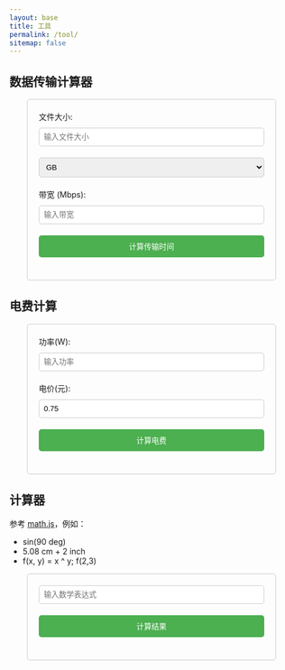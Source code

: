 ```yaml
---
layout: base
title: 工具
permalink: /tool/
sitemap: false
---
```

<!-- CHATGPT -->
<style>
    .container {
        max-width: 400px;
        margin: 0 auto;
        padding: 20px;
        border: 1px solid #ccc;
        border-radius: 5px;
    }
    label {
        display: block;
        margin-bottom: 10px;
    }
    input, select {
        width: 100%;
        padding: 8px;
        margin-bottom: 20px;
        border: 1px solid #ccc;
        border-radius: 5px;
        box-sizing: border-box;
    }
    button {
        width: 100%;
        padding: 10px;
        background-color: #4CAF50;
        color: white;
        border: none;
        border-radius: 5px;
        cursor: pointer;
    }
    button:hover {
        background-color: #45a049;
    }
    .result {
        margin-top: 20px;
        font-size: 1.2em;
    }
</style>

## 数据传输计算器

<div class="container">
    <form id="calculateTransferTime-form" onsubmit="return calculateTransferTime()">
        <label for="fileSize">文件大小:</label>
        <input type="number" id="fileSize" placeholder="输入文件大小">
        <select id="fileSizeUnit">
            <option value="MB">MB</option>
            <option value="GB" selected>GB</option>
        </select>
        <label for="bandwidth">带宽 (Mbps):</label>
        <input type="number" id="bandwidth" placeholder="输入带宽">
        <button onclick="calculateTransferTime()">计算传输时间</button>
    </form>
    <div class="result" id="calculateTransferTime_result"></div>
</div>

## 电费计算

<div class="container">
    <form id="electricity_bill-form" onsubmit="return electricity_bill()">
        <label for="power">功率(W):</label>
        <input type="number" id="power" placeholder="输入功率">
        <label for="electricity_price">电价(元):</label>
        <input type="number" id="electricity_price" value="0.75">
        <button onclick="electricity_bill()">计算电费</button>
    </form>
    <div class="result" id="electricity_bill_result"></div>
</div>

## 计算器

参考 [math.js](https://mathjs.org/)，例如：
- sin(90 deg)
- 5.08 cm + 2 inch
- f(x, y) = x ^ y; f(2,3)

<div class="container">
    <form id="calculator-form" onsubmit="return calculate()">
        <input type="text" id="math_expression" class="display" placeholder="输入数学表达式">
        <button onclick="calculate()">计算结果</button>
    </form>
    <div class="result" id="calculate_result"></div>
</div>

<!-- 数据传输计算器 -->
<script>
function calculateTransferTime() {
    var fileSize = document.getElementById('fileSize').value;
    var fileSizeUnit = document.getElementById('fileSizeUnit').value;
    var bandwidth = document.getElementById('bandwidth').value;

    if (fileSize && bandwidth) {
        var fileSizeInBits;
        if (fileSizeUnit === 'GB') {
            fileSizeInBits = fileSize * 8 * 1024 * 1024 * 1024; // 将文件大小转换为比特
        } else {
            fileSizeInBits = fileSize * 8 * 1024 * 1024; // 将文件大小转换为比特
        }

        var bandwidthInBps = bandwidth * 1024 * 1024; // 将带宽转换为比特每秒

        var transferTimeInSeconds = fileSizeInBits / bandwidthInBps;
        var transferTimeInMinutes = transferTimeInSeconds / 60;
        var transferTimeInHours   = transferTimeInMinutes / 60;

        document.getElementById('calculateTransferTime_result').innerHTML = 
            '传输时间: <br>' + 
            transferTimeInHours.toFixed(1) + ' 时 <br>' + 
            transferTimeInMinutes.toFixed(1) + ' 分钟 <br>' + 
            transferTimeInSeconds.toFixed(1) + ' 秒';
    } else {
        document.getElementById('calculateTransferTime_result').innerHTML = '请填写所有字段。';
    }
    return false;
}
</script>

<!-- 电费计算 -->
<script>
function electricity_bill() {
    var power = document.getElementById('power').value;
    var electricity_price = document.getElementById('electricity_price').value;
    // var bandwidth = document.getElementById('bandwidth').value;

    if (power && electricity_price) {
        const day_hours = 24;
        const mounth_hours = 24 * 30;
        const year_hours = 24 * 365;

        var electricity_bill_in_hours = power * 1 * electricity_price / 1000;
        var electricity_bill_in_days = power * day_hours * electricity_price / 1000;
        var electricity_bill_in_mounths = power * mounth_hours * electricity_price / 1000;
        var electricity_bill_in_years = power * year_hours * electricity_price / 1000;

        document.getElementById('electricity_bill_result').innerHTML = 
            '电费: <br>' + 
            electricity_bill_in_hours + ' 元/时 <br>' + 
            electricity_bill_in_days.toFixed(1) + ' 元/天<br>' + 
            electricity_bill_in_mounths.toFixed(1) + ' 元/月<br>' + 
            electricity_bill_in_years.toFixed(1) + ' 元/年';
    } else {
        document.getElementById('electricity_bill_result').innerHTML = '请填写所有字段。';
    }
    return false;
}
</script>

<script src="https://cdnjs.cloudflare.com/ajax/libs/mathjs/10.1.1/math.min.js"></script>
<script>
function calculate() {
    let math_expression = document.getElementById('math_expression');
    let resultBox = document.getElementById('calculate_result');
    let expression = math_expression.value;
    try {
        let result = math.evaluate(expression);
        resultBox.innerText = result;
    } catch (error) {
        resultBox.innerText = 'Error';
    }
    return false;
}
</script>